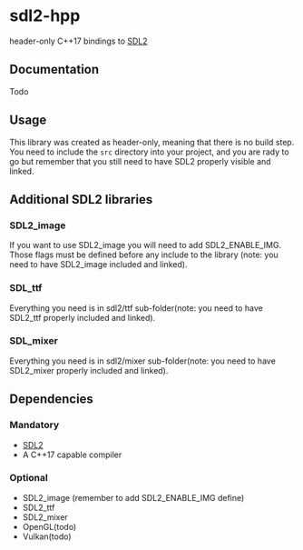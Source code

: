 # sdl2-hpp
header-only C++17 bindings to [SDL2]

[SDL2]: https://wiki.libsdl.org/FrontPage

## Documentation

Todo

## Usage

This library was created as header-only, meaning that there is no build step. You need to include the `src` directory into
your project, and you are rady to go but remember that you still need to have SDL2 properly visible and linked.

## Additional SDL2 libraries

### SDL2_image
If you want to use SDL2_image you will need to add SDL2_ENABLE_IMG. Those flags must be defined before any include to the library (note: you need to have SDL2_image included and linked).
### SDL_ttf
Everything you need is in sdl2/ttf sub-folder(note: you need to have SDL2_ttf properly included and linked).
### SDL_mixer
Everything you need is in sdl2/mixer sub-folder(note: you need to have SDL2_mixer properly included and linked).

## Dependencies

### Mandatory

- [SDL2]
- A C++17 capable compiler

### Optional

- SDL2_image (remember to add SDL2_ENABLE_IMG define)
- SDL2_ttf
- SDL2_mixer
- OpenGL(todo)
- Vulkan(todo)
